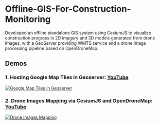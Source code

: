 # Offline-GIS-For-Construction-Monitoring
Developed an offline standalone GIS system using CesiumJS to visualize construction progress in 2D imagery and 3D models generated from drone images, with a GeoServer providing WMTS service and a drone image processing pipeline based on OpenDroneMap.

## Demos

### 1. Hosting Google Map Tiles in Geoserver: [YouTube](https://youtu.be/Ea3DaNAbOfE)
[![Google Map Tiles in Geoserver](https://i9.ytimg.com/vi_webp/Ea3DaNAbOfE/mq2.webp?sqp=CICs7LcG&rs=AOn4CLChqsWe-JrNIfC1OX4eIFkWuip3ig)](https://youtu.be/Ea3DaNAbOfE)

### 2. Drone Images Mapping via CesiumJS and OpenDroneMap: [YouTube](https://www.youtube.com/watch?v=1KgFPndzrow)
[![Drone Images Mapping](https://i9.ytimg.com/vi_webp/1KgFPndzrow/mq3.webp?sqp=CKyu7LcG&rs=AOn4CLBZqDEnJoxYNI-8oJH7DEHZThgcgg)](https://www.youtube.com/watch?v=1KgFPndzrow)
